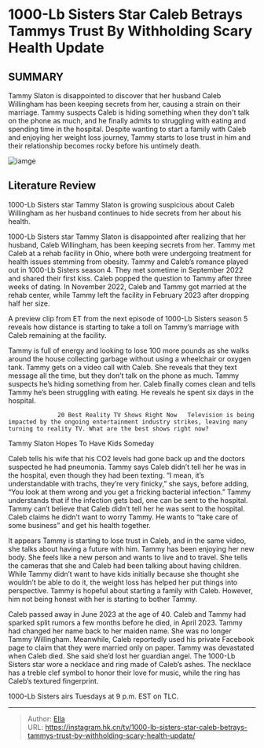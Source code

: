 # 1000-Lb Sisters Star Caleb Betrays Tammys Trust By Withholding Scary Health Update


## SUMMARY 



  Tammy Slaton is disappointed to discover that her husband Caleb Willingham has been keeping secrets from her, causing a strain on their marriage.   Tammy suspects Caleb is hiding something when they don&#39;t talk on the phone as much, and he finally admits to struggling with eating and spending time in the hospital.   Despite wanting to start a family with Caleb and enjoying her weight loss journey, Tammy starts to lose trust in him and their relationship becomes rocky before his untimely death.  

![iamge](https://static1.srcdn.com/wordpress/wp-content/uploads/2023/05/sin-ti-tulo-1-19.jpg)

## Literature Review
1000-Lb Sisters star Tammy Slaton is growing suspicious about Caleb Willingham as her husband continues to hide secrets from her about his health.




1000-Lb Sisters star Tammy Slaton is disappointed after realizing that her husband, Caleb Willingham, has been keeping secrets from her. Tammy met Caleb at a rehab facility in Ohio, where both were undergoing treatment for health issues stemming from obesity. Tammy and Caleb’s romance played out in 1000-Lb Sisters season 4. They met sometime in September 2022 and shared their first kiss. Caleb popped the question to Tammy after three weeks of dating. In November 2022, Caleb and Tammy got married at the rehab center, while Tammy left the facility in February 2023 after dropping half her size.




A preview clip from ET from the next episode of 1000-Lb Sisters season 5 reveals how distance is starting to take a toll on Tammy’s marriage with Caleb remaining at the facility.


 

Tammy is full of energy and looking to lose 100 more pounds as she walks around the house collecting garbage without using a wheelchair or oxygen tank. Tammy gets on a video call with Caleb. She reveals that they text message all the time, but they don’t talk on the phone as much. Tammy suspects he’s hiding something from her. Caleb finally comes clean and tells Tammy he’s been struggling with eating. He reveals he spent six days in the hospital.

                  20 Best Reality TV Shows Right Now   Television is being impacted by the ongoing entertainment industry strikes, leaving many turning to reality TV. What are the best shows right now?    





 Tammy Slaton Hopes To Have Kids Someday 
          

Caleb tells his wife that his CO2 levels had gone back up and the doctors suspected he had pneumonia. Tammy says Caleb didn’t tell her he was in the hospital, even though they had been texting. “I mean, it’s understandable with trachs, they’re very finicky,” she says, before adding, “You look at them wrong and you get a fricking bacterial infection.” Tammy understands that if the infection gets bad, one can be sent to the hospital. Tammy can’t believe that Caleb didn’t tell her he was sent to the hospital. Caleb claims he didn’t want to worry Tammy. He wants to “take care of some business” and get his health together.

It appears Tammy is starting to lose trust in Caleb, and in the same video, she talks about having a future with him. Tammy has been enjoying her new body. She feels like a new person and wants to live and to travel. She tells the cameras that she and Caleb had been talking about having children. While Tammy didn’t want to have kids initially because she thought she wouldn’t be able to do it, the weight loss has helped her put things into perspective. Tammy is hopeful about starting a family with Caleb. However, him not being honest with her is starting to bother Tammy.




Caleb passed away in June 2023 at the age of 40. Caleb and Tammy had sparked split rumors a few months before he died, in April 2023. Tammy had changed her name back to her maiden name. She was no longer Tammy Willingham. Meanwhile, Caleb reportedly used his private Facebook page to claim that they were married only on paper. Tammy was devastated when Caleb died. She said she’d lost her guardian angel. The 1000-Lb Sisters star wore a necklace and ring made of Caleb’s ashes. The necklace has a treble clef symbol to honor their love for music, while the ring has Caleb’s textured fingerprint.



1000-Lb Sisters airs Tuesdays at 9 p.m. EST on TLC.






---

> Author: [Ella](https://instagram.hk.cn/)  
> URL: https://instagram.hk.cn/tv/1000-lb-sisters-star-caleb-betrays-tammys-trust-by-withholding-scary-health-update/  

